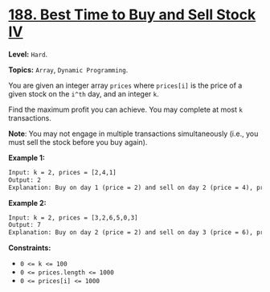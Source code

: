 # [188. Best Time to Buy and Sell Stock IV](https://leetcode.com/problems/best-time-to-buy-and-sell-stock-iv/)

**Level:** `Hard`.

**Topics:** `Array`, `Dynamic Programming`.

You are given an integer array `prices` where `prices[i]` is the price of a given stock on the `i^th` day, and an integer `k`.

Find the maximum profit you can achieve. You may complete at most `k` transactions.

**Note**: You may not engage in multiple transactions simultaneously (i.e., you must sell the stock before you buy again).

**Example 1:**

```txt
Input: k = 2, prices = [2,4,1]
Output: 2
Explanation: Buy on day 1 (price = 2) and sell on day 2 (price = 4), profit = 4-2 = 2.
```

**Example 2:**

```txt
Input: k = 2, prices = [3,2,6,5,0,3]
Output: 7
Explanation: Buy on day 2 (price = 2) and sell on day 3 (price = 6), profit = 6-2 = 4. Then buy on day 5 (price = 0) and sell on day 6 (price = 3), profit = 3-0 = 3.
 ```

**Constraints:**

- `0 <= k <= 100`
- `0 <= prices.length <= 1000`
- `0 <= prices[i] <= 1000`
